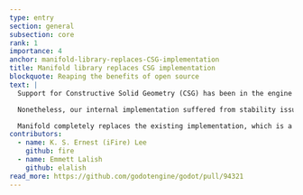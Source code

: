 ```yaml
---
type: entry
section: general
subsection: core
rank: 1
importance: 4
anchor: manifold-library-replaces-CSG-implementation
title: Manifold library replaces CSG implementation
blockquote: Reaping the benefits of open source
text: |
  Support for Constructive Solid Geometry (CSG) has been in the engine since Godot 3.1 and is a great tool for rapid prototyping.

  Nonetheless, our internal implementation suffered from stability issues and other bugs. This is one of the engine areas that does not have a dedicated maintainer to look after it, so when an open source library with the same functionality was released, we jumped at the opportunity.

  Manifold completely replaces the existing implementation, which is a fairly big change in how Godot handles CSG internally, but only minimally impacts the user API. Please check your projects after upgrading and report any negative consequences to us so they can be tackled!
contributors:
  - name: K. S. Ernest (iFire) Lee
    github: fire
  - name: Emmett Lalish
    github: elalish
read_more: https://github.com/godotengine/godot/pull/94321
---
```

